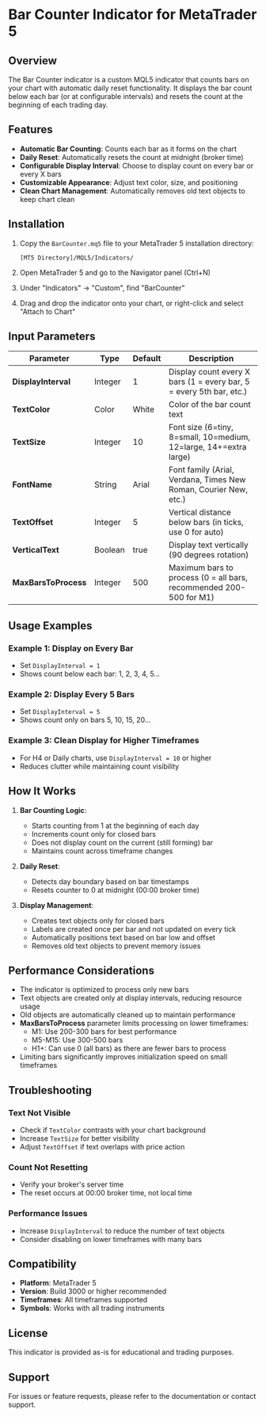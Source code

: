 # Bar Counter Indicator for MetaTrader 5

## Overview
The Bar Counter indicator is a custom MQL5 indicator that counts bars on your chart with automatic daily reset functionality. It displays the bar count below each bar (or at configurable intervals) and resets the count at the beginning of each trading day.

## Features
- **Automatic Bar Counting**: Counts each bar as it forms on the chart
- **Daily Reset**: Automatically resets the count at midnight (broker time)
- **Configurable Display Interval**: Choose to display count on every bar or every X bars
- **Customizable Appearance**: Adjust text color, size, and positioning
- **Clean Chart Management**: Automatically removes old text objects to keep chart clean

## Installation

1. Copy the `BarCounter.mq5` file to your MetaTrader 5 installation directory:
   ```
   [MT5 Directory]/MQL5/Indicators/
   ```

2. Open MetaTrader 5 and go to the Navigator panel (Ctrl+N)

3. Under "Indicators" → "Custom", find "BarCounter"

4. Drag and drop the indicator onto your chart, or right-click and select "Attach to Chart"

## Input Parameters

| Parameter | Type | Default | Description |
|-----------|------|---------|-------------|
| **DisplayInterval** | Integer | 1 | Display count every X bars (1 = every bar, 5 = every 5th bar, etc.) |
| **TextColor** | Color | White | Color of the bar count text |
| **TextSize** | Integer | 10 | Font size (6=tiny, 8=small, 10=medium, 12=large, 14+=extra large) |
| **FontName** | String | Arial | Font family (Arial, Verdana, Times New Roman, Courier New, etc.) |
| **TextOffset** | Integer | 5 | Vertical distance below bars (in ticks, use 0 for auto) |
| **VerticalText** | Boolean | true | Display text vertically (90 degrees rotation) |
| **MaxBarsToProcess** | Integer | 500 | Maximum bars to process (0 = all bars, recommended 200-500 for M1) |

## Usage Examples

### Example 1: Display on Every Bar
- Set `DisplayInterval = 1`
- Shows count below each bar: 1, 2, 3, 4, 5...

### Example 2: Display Every 5 Bars
- Set `DisplayInterval = 5`
- Shows count only on bars 5, 10, 15, 20...

### Example 3: Clean Display for Higher Timeframes
- For H4 or Daily charts, use `DisplayInterval = 10` or higher
- Reduces clutter while maintaining count visibility

## How It Works

1. **Bar Counting Logic**:
   - Starts counting from 1 at the beginning of each day
   - Increments count only for closed bars
   - Does not display count on the current (still forming) bar
   - Maintains count across timeframe changes

2. **Daily Reset**:
   - Detects day boundary based on bar timestamps
   - Resets counter to 0 at midnight (00:00 broker time)

3. **Display Management**:
   - Creates text objects only for closed bars
   - Labels are created once per bar and not updated on every tick
   - Automatically positions text based on bar low and offset
   - Removes old text objects to prevent memory issues

## Performance Considerations

- The indicator is optimized to process only new bars
- Text objects are created only at display intervals, reducing resource usage
- Old objects are automatically cleaned up to maintain performance
- **MaxBarsToProcess** parameter limits processing on lower timeframes:
  - M1: Use 200-300 bars for best performance
  - M5-M15: Use 300-500 bars
  - H1+: Can use 0 (all bars) as there are fewer bars to process
- Limiting bars significantly improves initialization speed on small timeframes

## Troubleshooting

### Text Not Visible
- Check if `TextColor` contrasts with your chart background
- Increase `TextSize` for better visibility
- Adjust `TextOffset` if text overlaps with price action

### Count Not Resetting
- Verify your broker's server time
- The reset occurs at 00:00 broker time, not local time

### Performance Issues
- Increase `DisplayInterval` to reduce the number of text objects
- Consider disabling on lower timeframes with many bars

## Compatibility
- **Platform**: MetaTrader 5
- **Version**: Build 3000 or higher recommended
- **Timeframes**: All timeframes supported
- **Symbols**: Works with all trading instruments

## License
This indicator is provided as-is for educational and trading purposes.

## Support
For issues or feature requests, please refer to the documentation or contact support.